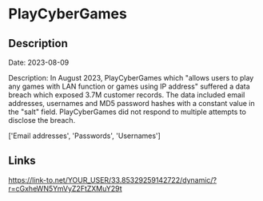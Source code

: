 # PlayCyberGames

## Description

Date: 2023-08-09

Description:
In August 2023, PlayCyberGames which &quot;allows users to play any games with LAN function or games using IP address&quot; suffered a data breach which exposed 3.7M customer records. The data included email addresses, usernames and MD5 password hashes with a constant value in the &quot;salt&quot; field. PlayCyberGames did not respond to multiple attempts to disclose the breach.


['Email addresses', 'Passwords', 'Usernames']

## Links

https://link-to.net/YOUR_USER/33.85329259142722/dynamic/?r=cGxheWN5YmVyZ2FtZXMuY29t